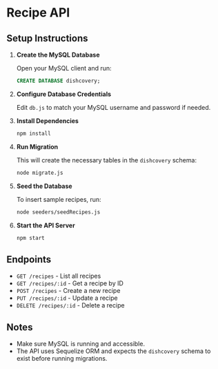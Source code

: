 # Recipe API

## Setup Instructions

1. **Create the MySQL Database**

   Open your MySQL client and run:
   ```sql
   CREATE DATABASE dishcovery;
   ```

2. **Configure Database Credentials**

   Edit `db.js` to match your MySQL username and password if needed.

3. **Install Dependencies**

   ```bash
   npm install
   ```


4. **Run Migration**

   This will create the necessary tables in the `dishcovery` schema:
   ```bash
   node migrate.js
   ```

5. **Seed the Database**

   To insert sample recipes, run:
   ```bash
   node seeders/seedRecipes.js
   ```

6. **Start the API Server**

   ```bash
   npm start
   ```

## Endpoints

- `GET /recipes` - List all recipes
- `GET /recipes/:id` - Get a recipe by ID
- `POST /recipes` - Create a new recipe
- `PUT /recipes/:id` - Update a recipe
- `DELETE /recipes/:id` - Delete a recipe

## Notes
- Make sure MySQL is running and accessible.
- The API uses Sequelize ORM and expects the `dishcovery` schema to exist before running migrations.
